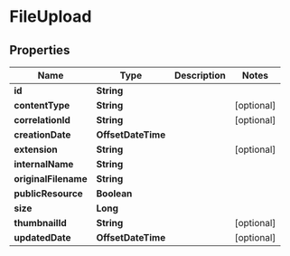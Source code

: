 

# FileUpload


## Properties

| Name | Type | Description | Notes |
|------------ | ------------- | ------------- | -------------|
|**id** | **String** |  |  |
|**contentType** | **String** |  |  [optional] |
|**correlationId** | **String** |  |  [optional] |
|**creationDate** | **OffsetDateTime** |  |  |
|**extension** | **String** |  |  [optional] |
|**internalName** | **String** |  |  |
|**originalFilename** | **String** |  |  |
|**publicResource** | **Boolean** |  |  |
|**size** | **Long** |  |  |
|**thumbnailId** | **String** |  |  [optional] |
|**updatedDate** | **OffsetDateTime** |  |  [optional] |



